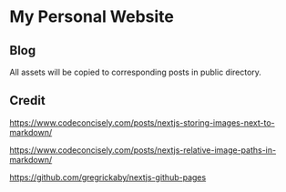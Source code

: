 # My Personal Website

## Blog

All assets will be copied to corresponding posts in public directory.

## Credit

https://www.codeconcisely.com/posts/nextjs-storing-images-next-to-markdown/

https://www.codeconcisely.com/posts/nextjs-relative-image-paths-in-markdown/

https://github.com/gregrickaby/nextjs-github-pages
